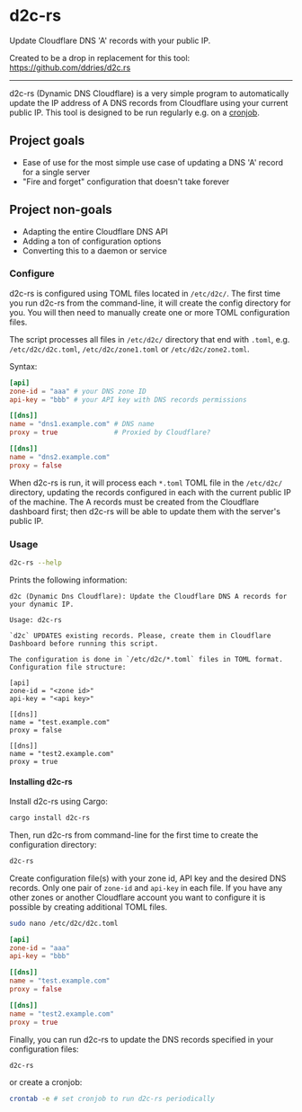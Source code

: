 # d2c-rs

Update Cloudflare DNS 'A' records with your public IP.

Created to be a drop in replacement for this tool: https://github.com/ddries/d2c.rs

---

d2c-rs (Dynamic DNS Cloudflare) is a very simple program to automatically update the IP address of A DNS records from Cloudflare using your current public IP. This tool is designed to be run regularly e.g. on a [cronjob](https://en.wikipedia.org/wiki/Cron).

## Project goals 
- Ease of use for the most simple use case of updating a DNS 'A' record for a single server
- "Fire and forget" configuration that doesn't take forever

## Project non-goals
- Adapting the entire Cloudflare DNS API
- Adding a ton of configuration options 
- Converting this to a daemon or service

### Configure

d2c-rs is configured using TOML files located in `/etc/d2c/`. The first time you run d2c-rs from the command-line, it will create the config directory for you. You will then need to manually create one or more TOML configuration files.

The script processes all files in `/etc/d2c/` directory that end with `.toml`, e.g. `/etc/d2c/d2c.toml`, `/etc/d2c/zone1.toml` or `/etc/d2c/zone2.toml`.

Syntax:

```toml
[api]
zone-id = "aaa" # your DNS zone ID
api-key = "bbb" # your API key with DNS records permissions

[[dns]]
name = "dns1.example.com" # DNS name
proxy = true              # Proxied by Cloudflare?

[[dns]]
name = "dns2.example.com"
proxy = false
```

When d2c-rs is run, it will process each `*.toml` TOML file in the `/etc/d2c/` directory, updating the records configured in each with the current public IP of the machine. The A records must be created from the Cloudflare dashboard first; then d2c-rs will be able to update them with the server's public IP. 

### Usage
```sh
d2c-rs --help
```
Prints the following information:

```
d2c (Dynamic Dns Cloudflare): Update the Cloudflare DNS A records for your dynamic IP.

Usage: d2c-rs

`d2c` UPDATES existing records. Please, create them in Cloudflare Dashboard before running this script.

The configuration is done in `/etc/d2c/*.toml` files in TOML format.
Configuration file structure:

[api]
zone-id = "<zone id>"
api-key = "<api key>"

[[dns]]
name = "test.example.com"
proxy = false

[[dns]]
name = "test2.example.com"
proxy = true
```

#### Installing d2c-rs

Install d2c-rs using Cargo:

```sh
cargo install d2c-rs
```

Then, run d2c-rs from command-line for the first time to create the configuration directory:

```sh
d2c-rs
```

Create configuration file(s) with your zone id, API key and the desired DNS records. Only one pair of `zone-id` and `api-key` in each file. If you have any other zones or another Cloudflare account you want to configure it is possible by creating additional TOML files.

```sh
sudo nano /etc/d2c/d2c.toml
```

```toml
[api]
zone-id = "aaa"
api-key = "bbb"

[[dns]]
name = "test.example.com"
proxy = false

[[dns]]
name = "test2.example.com"
proxy = true
```

Finally, you can run d2c-rs to update the DNS records specified in your configuration files:

```sh
d2c-rs
```
or create a cronjob:

```sh
crontab -e # set cronjob to run d2c-rs periodically
```
